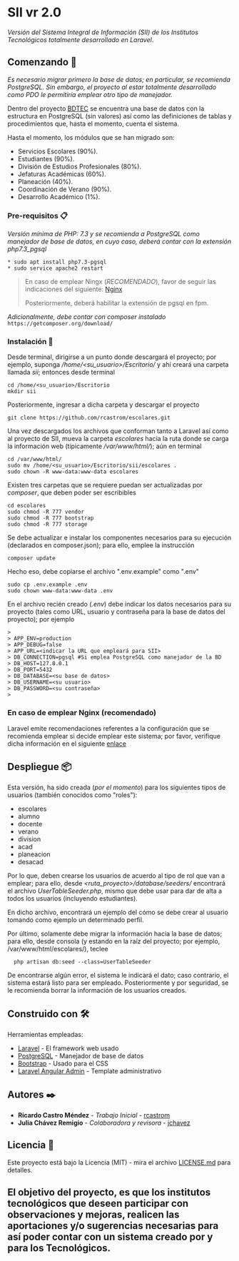 # SII vr 2.0

*Versión del Sistema Integral de Información (SII) de los Institutos Tecnológicos totalmente
desarrollado en Laravel*.

## Comenzando 🚀

_Es necesario migrar primero la base de datos; en particular, se recomienda PostgreSQL. 
Sin embargo, el proyecto al estar totalmente desarrollado como PDO 
le permitiría emplear otro tipo de manejador._

Dentro del proyecto [BDTEC](https://github.com/rcastrom/bdtec) se encuentra una base
de datos con la estructura en PostgreSQL (sin valores) así como las definiciones de 
tablas y procedimientos que, hasta el momento, cuenta el sistema.

Hasta el momento, los módulos que se han migrado son:
* Servicios Escolares (90%).
* Estudiantes (90%).
* División de Estudios Profesionales (80%).
* Jefaturas Académicas (60%).
* Planeación (40%).
* Coordinación de Verano (90%).
* Desarrollo Académico (1%).

### Pre-requisitos 📋

_Versión mínima de PHP: 7.3 y se recomienda a PostgreSQL como manejador de base de datos, en
cuyo caso, deberá contar con la extensión php7.3_pgsql_

```
* sudo apt install php7.3-pgsql
* sudo service apache2 restart
```
>
> En caso de emplear Ningx (*RECOMENDADO*), favor de seguir las indicaciones del 
> siguiente: [Nginx](https://www.digitalocean.com/community/tutorials/how-to-install-linux-nginx-mysql-php-lemp-stack-on-ubuntu-20-04-es)
>
>Posteriormente, deberá habilitar la extensión de pgsql en fpm.
>

_Adicionalmente, debe contar con composer instalado_
`https://getcomposer.org/download/`

### Instalación 🔧

Desde terminal, dirigirse a un punto donde descargará el proyecto; por ejemplo, suponga 
_/home/<su_usuario>/Escritorio/_ y ahí creará una carpeta llamada _sii_; entonces desde 
terminal

````
cd /home/<su_usuario>/Escritorio
mkdir sii

````

Posteriormente, ingresar a dicha carpeta y descargar el proyecto 

```
git clone https://github.com/rcastrom/escolares.git 
```

Una vez descargados los archivos que conforman tanto a Laravel así como al proyecto de 
SII, mueva la carpeta _escolares_ hacia la ruta donde se carga la información web 
(típicamente _/var/www/html/_); aún en terminal

````
cd /var/www/html/
sudo mv /home/<su_usuario>/Escritorio/sii/escolares .
sudo chown -R www-data:www-data escolares
````

Existen tres carpetas que se requiere puedan ser actualizadas por _composer_, que deben
poder ser escribibles

````
cd escolares
sudo chmod -R 777 vendor
sudo chmod -R 777 bootstrap
sudo chmod -R 777 storage

````
Se debe actualizar e instalar los componentes necesarios para su ejecución 
(declarados en composer.json); para ello, emplee la instrucción

```
composer update
```

Hecho eso, debe copiarse el archivo ".env.example" como ".env"

```
sudo cp .env.example .env
sudo chown www-data:www-data .env
```

En el archivo recién creado (_.env_) debe indicar los datos necesarios para
su proyecto (tales como URL, usuario y contraseña para la base de datos del proyecto);
por ejemplo

````
>
> APP_ENV=production
> APP_DEBUG=false
> APP_URL=<indicar la URL que empleará para SII>
> DB_CONNECTION=pgsql #Si emplea PostgreSQL como manejador de la BD
> DB_HOST=127.0.0.1
> DB_PORT=5432
> DB_DATABASE=<su base de datos>
> DB_USERNAME=<su usuario>
> DB_PASSWORD=<su contraseña>
> 
````

### En caso de emplear Nginx (recomendado)

Laravel emite recomendaciones referentes a la configuración que se recomienda emplear si 
decide emplear este sistema; por favor, verifique dicha información en el siguiente 
[enlace](https://laravel.com/docs/8.x/deployment)

## Despliegue 📦

Esta versión, ha sido creada (_por el momento_) para los siguientes tipos de usuarios 
(también conocidos como "roles"):
* escolares
* alumno
* docente
* verano
* division
* acad
* planeacion
* desacad

Por lo que, deben crearse los usuarios de acuerdo al tipo de rol que van a emplear; para ello, 
desde _<ruta_proyecto>/database/seeders/_ encontrará el archivo *UserTableSeeder.php*, 
mismo que debe usar para dar de alta a todos los usuarios (incluyendo estudiantes). 

En dicho archivo, encontrará un ejemplo del cómo se debe crear al usuario tomando como ejemplo
un determinado perfil. 

Por último, solamente debe migrar la información hacia la base de datos; para
  ello, desde consola (y estando en la raíz del proyecto; por ejemplo, 
  /var/www/html/escolares/), teclee

```
  php artisan db:seed --class=UserTableSeeder
```

  De encontrarse algún error, el sistema le indicará el dato; caso contrario, el sistema
  estará listo para ser empleado. Posteriormente y por seguridad, se le recomienda
  borrar la información de los usuarios creados.

## Construido con 🛠️

Herramientas empleadas:

* [Laravel](https://laravel.com/) - El framework web usado
* [PostgreSQL](https://www.postgresql.org/) - Manejador de base de datos
* [Bootstrap](https://getbootstrap.com/) - Usado para el CSS
* [Laravel Angular Admin](https://github.com/silverbux/laravel-angular-admin) - Template administrativo

## Autores ✒️

* **Ricardo Castro Méndez** - *Trabajo Inicial* - [rcastrom](https://github.com/rcastrom)
* **Julia Chávez Remigio** - *Colaboradora y revisora* - [jchavez](mailto:jchavez@ite.edu.mx)

## Licencia 📄

Este proyecto está bajo la Licencia (MIT) - mira el archivo [LICENSE.md](LICENSE.md) para 
detalles.

El objetivo del proyecto, es que los institutos tecnológicos que deseen participar con 
observaciones y mejoras, realicen las aportaciones y/o sugerencias necesarias para así 
poder contar con un sistema creado por y para los Tecnológicos.
---
